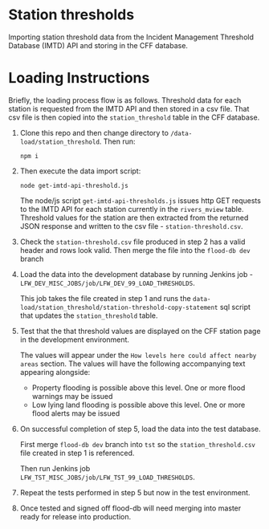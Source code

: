 # Station thresholds

Importing station threshold data from the Incident Management Threshold Database (IMTD) API and storing in the CFF database.

# Loading Instructions

Briefly, the loading process flow is as follows.  Threshold data for each station is requested from the IMTD API and then stored in a csv file. That csv file is then copied into the `station_threshold` table in the CFF database.

1.  Clone this repo and then change directory to `/data-load/station_threshold`. Then run:

    `npm i`


2.  Then execute the data import script:

    `node get-imtd-api-threshold.js`

    The node/js script `get-imtd-api-thresholds.js` issues http GET requests to the IMTD API for each station currently in the `rivers_mview` table. Threshold values for the station are then extracted from the returned JSON response and written to the csv file - `station-threshold.csv`.


3.  Check the `station-threshold.csv` file produced in step 2 has a valid header and rows look valid. Then merge the file into the `flood-db dev` branch


4.  Load the data into the development database by running Jenkins job - `LFW_DEV_MISC_JOBS/job/LFW_DEV_99_LOAD_THRESHOLDS`.

    This job takes the file created in step 1 and runs the `data-load/station_threshold/station-threshold-copy-statement` sql script that updates the `station_threshold` table.


5.  Test that the that threshold values are displayed on the CFF station page in the development environment.

    The values will appear under the `How levels here could affect nearby areas` section. The values will have the following accompanying text appearing alongside:
    
    * Property flooding is possible above this level. One or more flood warnings may be issued
    * Low lying land flooding is possible above this level. One or more flood alerts may be issued


6.  On successful completion of step 5, load the data into the test database.
    
    First merge `flood-db dev` branch into `tst` so the `station_threshold.csv` file created in step 1 is referenced.
    
    Then run Jenkins job `LFW_TST_MISC_JOBS/job/LFW_TST_99_LOAD_THRESHOLDS`.


7.  Repeat the tests performed in step 5 but now in the test environment.


8.  Once tested and signed off flood-db will need merging into master ready for release into production.
